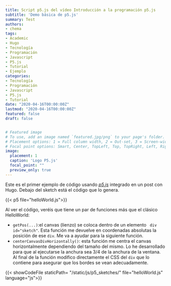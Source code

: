 ```yaml
---
title: Script p5.js del vídeo Introducción a la programación p5.js
subtitle: 'Demo básica de p5.js'
summary: Test
authors:
- chema
tags:
- Academic
- Hugo
- Tecnología
- Programación
- Javascript
- P5.js
- Tutorial
- Ejemplo
categories:
- Tecnología
- Programación
- Javascript
- P5.js
- Tutorial
date: "2020-04-16T00:00:00Z"
lastmod: "2020-04-16T00:00:00Z"
featured: false
draft: false


# Featured image
# To use, add an image named `featured.jpg/png` to your page's folder.
# Placement options: 1 = Full column width, 2 = Out-set, 3 = Screen-width
# Focal point options: Smart, Center, TopLeft, Top, TopRight, Left, Right, BottomLeft, Bottom, BottomRight
image:
  placement: 1
  caption: 'Logo P5.js'
  focal_point: ""
  preview_only: true
---
```

Este es el primer ejemplo de código usando *[p5.js](https://p5js.org/)* integrado en un post con Hugo. Debajo del sketch está el código que lo genera.


{{< p5 file="helloWorld.js">}}

Al ver el código, veréis que tiene un par de funciones más que el clásico HelloWorld:
* <code>getPos(...)</code>:el canvas (lienzo) se coloca dentro de un elemento <code> div id="sketch"</code>. Esta función me devuelve en coordenadas absolutas la posición de ese <code>div</code>. Me va a ayudar para la siguiente función.
* <code>centerCanvasDivHorizontally()</code>: esta función me centra el canvas horizontalmente dependiendo del tamaño del mismo. Lo he desarrollado para que al ejecutarse la anchura sea 3/4 de la anchura de la ventana. Al final de la función modifico directamente el CSS del <code>div</code> que lo contiene para asegurar que los bordes se vean adecuadamente.

{{< showCodeFile staticPath= "/static/js/p5_sketches/" file="helloWorld.js" language="js">}}
